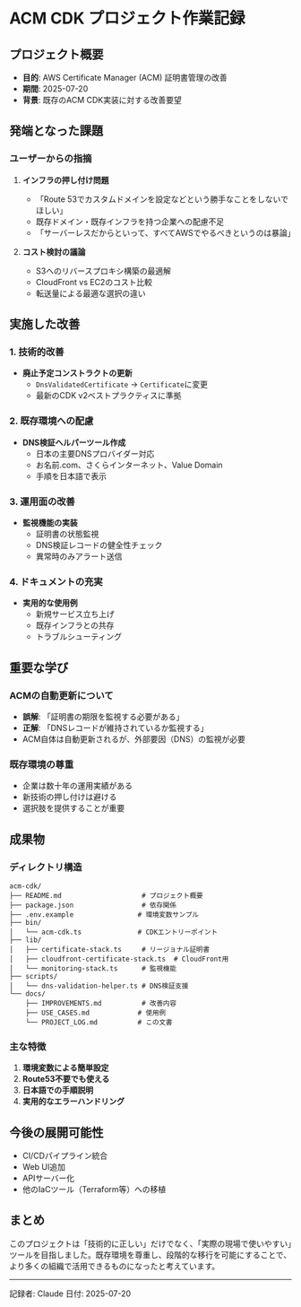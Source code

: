 # ACM CDK プロジェクト作業記録

## プロジェクト概要
- **目的**: AWS Certificate Manager (ACM) 証明書管理の改善
- **期間**: 2025-07-20
- **背景**: 既存のACM CDK実装に対する改善要望

## 発端となった課題

### ユーザーからの指摘
1. **インフラの押し付け問題**
   - 「Route 53でカスタムドメインを設定などという勝手なことをしないでほしい」
   - 既存ドメイン・既存インフラを持つ企業への配慮不足
   - 「サーバーレスだからといって、すべてAWSでやるべきというのは暴論」

2. **コスト検討の議論**
   - S3へのリバースプロキシ構築の最適解
   - CloudFront vs EC2のコスト比較
   - 転送量による最適な選択の違い

## 実施した改善

### 1. 技術的改善
- **廃止予定コンストラクトの更新**
  - `DnsValidatedCertificate` → `Certificate`に変更
  - 最新のCDK v2ベストプラクティスに準拠

### 2. 既存環境への配慮
- **DNS検証ヘルパーツール作成**
  - 日本の主要DNSプロバイダー対応
  - お名前.com、さくらインターネット、Value Domain
  - 手順を日本語で表示

### 3. 運用面の改善
- **監視機能の実装**
  - 証明書の状態監視
  - DNS検証レコードの健全性チェック
  - 異常時のみアラート送信

### 4. ドキュメントの充実
- **実用的な使用例**
  - 新規サービス立ち上げ
  - 既存インフラとの共存
  - トラブルシューティング

## 重要な学び

### ACMの自動更新について
- **誤解**: 「証明書の期限を監視する必要がある」
- **正解**: 「DNSレコードが維持されているか監視する」
- ACM自体は自動更新されるが、外部要因（DNS）の監視が必要

### 既存環境の尊重
- 企業は数十年の運用実績がある
- 新技術の押し付けは避ける
- 選択肢を提供することが重要

## 成果物

### ディレクトリ構造
```
acm-cdk/
├── README.md                    # プロジェクト概要
├── package.json                 # 依存関係
├── .env.example                # 環境変数サンプル
├── bin/
│   └── acm-cdk.ts              # CDKエントリーポイント
├── lib/
│   ├── certificate-stack.ts     # リージョナル証明書
│   ├── cloudfront-certificate-stack.ts  # CloudFront用
│   └── monitoring-stack.ts      # 監視機能
├── scripts/
│   └── dns-validation-helper.ts # DNS検証支援
└── docs/
    ├── IMPROVEMENTS.md          # 改善内容
    ├── USE_CASES.md            # 使用例
    └── PROJECT_LOG.md          # この文書
```

### 主な特徴
1. **環境変数による簡単設定**
2. **Route53不要でも使える**
3. **日本語での手順説明**
4. **実用的なエラーハンドリング**

## 今後の展開可能性
- CI/CDパイプライン統合
- Web UI追加
- APIサーバー化
- 他のIaCツール（Terraform等）への移植

## まとめ

このプロジェクトは「技術的に正しい」だけでなく、「実際の現場で使いやすい」ツールを目指しました。既存環境を尊重し、段階的な移行を可能にすることで、より多くの組織で活用できるものになったと考えています。

---

記録者: Claude
日付: 2025-07-20